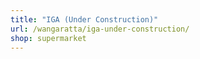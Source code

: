 ```yaml
---
title: "IGA (Under Construction)"
url: /wangaratta/iga-under-construction/
shop: supermarket
---
```

